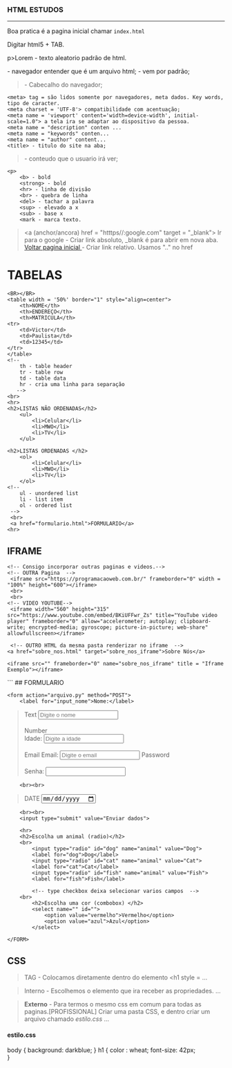     
### HTML ESTUDOS
-----


Boa pratica é a pagina inicial chamar ```index.html```

Digitar html5 + TAB.

p>Lorem - texto aleatorio padrão de html. 


<!doctype html> - navegador entender que é um arquivo html;

<html lang="en"> - vem por padrão;
    
> <head> - Cabecalho do navegador;
    <meta> tag = são lidos somente por navegadores, meta dados. Key words, tipo de caracter.  
    <meta charset = 'UTF-8'> compatibilidade com acentuação;
    <meta name = 'viewport' content='width=device-width', initial-scale=1.0"> a tela ira se adaptar ao dispositivo da pessoa.
    <meta name = "description" conten ...
    <meta name = "keywords" conten...
    <meta name = "author" content...
    <title> - titulo do site na aba;

> <body> - conteudo que o usuario irá ver;
    <p>
        <b> - bold 
        <strong> - bold
        <hr> - linha de divisão
        <br> - quebra de linha
        <del> - tachar a palavra
        <sup> - elevado a x
        <sub> - base x
        <mark - marca texto.
        
> <a (anchor/ancora) href = "htttps//:google.com" target = "_blank"> Ir para o google </a> - Criar link absoluto, _blank é para abrir em nova aba.
    <a href = "../index.html"> Voltar pagina inicial </a> - Criar link relativo. Usamos ".." no href

# TABELAS
                                                                                            
    <BR></BR>
    <table width = '50%' border="1" style="align=center">
        <th>NOME</th>
        <th>ENDEREÇO</th>
        <th>MATRICULA</th>
    <tr> 
        <td>Victor</td>
        <td>Paulista</td>
        <td>12345</td>
    </tr>
    </table>
    <!-- 
        th - table header
        tr - table row
        td - table data
        hr - cria uma linha para separação
       -->
    <br>
    <hr>
    <h2>LISTAS NÃO ORDENADAS</h2>
        <ul>
            <li>Celular</li>
            <li>MWO</li>
            <li>TV</li>
        </ul>

    <h2>LISTAS ORDENADAS </h2>
        <ol>
            <li>Celular</li>
            <li>MWO</li>
            <li>TV</li>
        </ol>
    <!--
        ul - unordered list
        li - list item
        ol - ordered list
     -->
     <br>
     <a href="formulario.html">FORMULARIO</a>
    <hr>
                              
## IFRAME
                              
    <!-- Consigo incorporar outras paginas e videos.-->
    <!-- OUTRA Pagina  -->
     <iframe src="https://programacaoweb.com.br/" frameborder="0" width = "100%" height="600"></iframe>
     <br>
     <br>
    <!-- VIDEO YOUTUBE-->
     <iframe width="560" height="315" src="https://www.youtube.com/embed/BKiUFFwr_Zs" title="YouTube video player" frameborder="0" allow="accelerometer; autoplay; clipboard-write; encrypted-media; gyroscope; picture-in-picture; web-share" allowfullscreen></iframe>
    
     <!-- OUTRO HTML da mesma pasta renderizar no iframe  -->
    <a href="sobre_nos.html" target="sobre_nos_iframe">Sobre Nós</a>

    <iframe src="" frameborder="0" name="sobre_nos_iframe" title = "Iframe Exemplo"></iframe>
    
</body>
                                                                                            ```
<body>
## FORMULARIO
                                                                                   
    <form action="arquivo.py" method="POST">
        <label for="input_nome">Nome:</label>
>Text 
        <input type="text" name="input_nome" id="input_nome" placeholder="Digite o nome" required> <br><br>
>Number  
        <label for="idade">Idade:</label>
        <input type="number" name="input_idade" id="idade" placeholder="Digite a idade" required><br><br>
>Email
        <label for="idade">Email:</label>
        <input type="email" name="input_idade" id="email" placeholder="Digite o email" required>
>Password
        <br><br>
        <label for="senha">Senha:</label>
        <input type="password" name="input_senha" id="senha" required>
        
        <br><br>
>DATE
        <input type="date" min="2020-01-01" required>
         
        <br><br>
        <input type="submit" value="Enviar dados">

        <hr>
        <h2>Escolha um animal (radio)</h2>
        <br>
            <input type="radio" id="dog" name="animal" value="Dog">
            <label for="dog">Dog</label>
            <input type="radio" id="cat" name="animal" value="Cat">
            <label for="cat">Cat</label>
            <input type="radio" id="fish" name="animal" value="Fish">
            <label for="fish">Fish</label>

            <!-- type checkbox deixa selecionar varios campos  -->
        <br>
            <h2>Escolha uma cor (combobox) </h2>
            <select name="" id="">
                <option value="vermelho">Vermelho</option>
                <option value="azul">Azul</option>
            </select>

    </FORM>
 </body> 

## CSS
                                    
> TAG - Colocamos diretamente dentro do elemento <h1 style = ...
    
> Interno - Escolhemos o elemento que ira receber as propriedades. 
    <head>...
        <style>
            { backgorund : darkblue;
              font-size : 24px 
            }
        </style>
                                    
> **Externo** - Para termos o mesmo css em comum para todas as paginas.[PROFISSIONAL]
   Criar uma pasta CSS, e dentro criar um arquivo chamado *estilo.css*
    <head>...
        <link rel="stylesheet" href="css/estilo.css">
    </head>

#### estilo.css
body {
    background: darkblue;
}
h1 { 
    color : wheat;
    font-size: 42px;    
}
